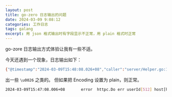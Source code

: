 ```yaml
---
layout: post
title: go-zero 日志输出的问题
date: 2024-03-09 9:08:12
categories: 工作日志
tags: galang 
excerpt: 用 json 格式输出时有字段显示不正常，用 plain 格式时正常
---
```



go-zore 日志输出方式体验让我有一些不适。 

今天还遇到一个现象，日志输出如下：

```sh
{"@timestamp":"2024-03-09T15:48:08.026+08","caller":"server/Helper.go:164","content":"httpc.Do err userId[512] host[http://127.0.0.1:8888/xxxxx/xxxxxxList?offset=0\u0026limit=10\u0026order=desc\u0026sortby=create_time\u0026state=-1\u0026states=0,1,2,3,4\u0026biz_id=0\u0026agent_id=512]","level":"error","span":"66a2ba1882458680","trace":"c94c9ac8179690d592fc348b40666e16"}

```

出一些  `\u0026` 之类的。 但如果把 Encoding 设置为 plain，则正常。 

```sh 
2024-03-09T15:47:08.006+08       error  httpc.Do err userId[512] host[http://127.0.0.1:8888/xxxxx/xxxxxxList?offset=0&limit=10&order=desc&sortby=create_time&state=-1&states=0,1,2,3,4&biz_id=0&agent_id=512]      caller=server/Helper.go:164        trace=ca5e1ad81e7d0528f38b361c63a75f35  span=48b14f5d8bce91e9
```



